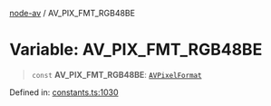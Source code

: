 [node-av](../globals.md) / AV\_PIX\_FMT\_RGB48BE

# Variable: AV\_PIX\_FMT\_RGB48BE

> `const` **AV\_PIX\_FMT\_RGB48BE**: [`AVPixelFormat`](../type-aliases/AVPixelFormat.md)

Defined in: [constants.ts:1030](https://github.com/seydx/av/blob/f8631fc881b394300b1479f511d55cf1c370a87f/src/constants/constants.ts#L1030)
